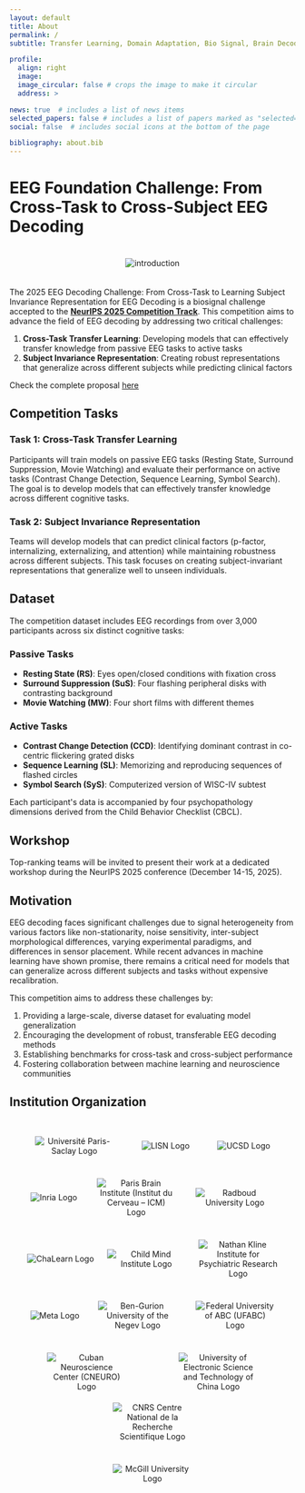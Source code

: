 ```yaml
---
layout: default
title: About
permalink: /
subtitle: Transfer Learning, Domain Adaptation, Bio Signal, Brain Decoding, Electroencephalogram, Event-Related Potential

profile:
  align: right
  image: 
  image_circular: false # crops the image to make it circular
  address: >

news: true  # includes a list of news items
selected_papers: false # includes a list of papers marked as "selected={true}"
social: false  # includes social icons at the bottom of the page

bibliography: about.bib
---
```


# EEG Foundation Challenge: From Cross-Task to Cross-Subject EEG Decoding


<div style="padding: 20px; text-align: center;">
  <img alt="introduction" src="https://eeg2025.github.io/assets/img/workflow.png" style="max-width: 100%;" />
</div>

The 2025 EEG Decoding Challenge: From Cross-Task to Learning Subject Invariance Representation for EEG Decoding is a biosignal challenge accepted to the [**NeurIPS 2025 Competition Track**](https://neurips.cc/Conferences/2025/CallForCompetitions). This competition aims to advance the field of EEG decoding by addressing two critical challenges:

1. **Cross-Task Transfer Learning**: Developing models that can effectively transfer knowledge from passive EEG tasks to active tasks
2. **Subject Invariance Representation**: Creating robust representations that generalize across different subjects while predicting clinical factors

Check the complete proposal [here](https://eeg2025.github.io/assets/files/proposal.pdf)


## Competition Tasks


### Task 1: Cross-Task Transfer Learning
Participants will train models on passive EEG tasks (Resting State, Surround Suppression, Movie Watching) and evaluate their performance on active tasks (Contrast Change Detection, Sequence Learning, Symbol Search). The goal is to develop models that can effectively transfer knowledge across different cognitive tasks.

### Task 2: Subject Invariance Representation
Teams will develop models that can predict clinical factors (p-factor, internalizing, externalizing, and attention) while maintaining robustness across different subjects. This task focuses on creating subject-invariant representations that generalize well to unseen individuals.

## Dataset

The competition dataset includes EEG recordings from over 3,000 participants across six distinct cognitive tasks:

### Passive Tasks
- **Resting State (RS)**: Eyes open/closed conditions with fixation cross
- **Surround Suppression (SuS)**: Four flashing peripheral disks with contrasting background
- **Movie Watching (MW)**: Four short films with different themes

### Active Tasks
- **Contrast Change Detection (CCD)**: Identifying dominant contrast in co-centric flickering grated disks
- **Sequence Learning (SL)**: Memorizing and reproducing sequences of flashed circles
- **Symbol Search (SyS)**: Computerized version of WISC-IV subtest

Each participant's data is accompanied by four psychopathology dimensions derived from the Child Behavior Checklist (CBCL).

## Workshop

Top-ranking teams will be invited to present their work at a dedicated workshop during the NeurIPS 2025 conference (December 14-15, 2025). 

## Motivation

EEG decoding faces significant challenges due to signal heterogeneity from various factors like non-stationarity, noise sensitivity, inter-subject morphological differences, varying experimental paradigms, and differences in sensor placement. While recent advances in machine learning have shown promise, there remains a critical need for models that can generalize across different subjects and tasks without expensive recalibration.

This competition aims to address these challenges by:
1. Providing a large-scale, diverse dataset for evaluating model generalization
2. Encouraging the development of robust, transferable EEG decoding methods
3. Establishing benchmarks for cross-task and cross-subject performance
4. Fostering collaboration between machine learning and neuroscience communities


## Institution Organization

<div style="padding: 20px; text-align: center;">
  <div style="display: flex; justify-content: space-around; align-items: center; flex-wrap: wrap; margin-bottom: 20px;">
    <img src="https://eeg2025.github.io/assets/logos/ups.png" style="max-width: 30%; margin: 10px;" alt="Université Paris-Saclay Logo" />
    <img src="https://eeg2025.github.io/assets/logos/lisn.png" style="max-width: 30%; margin: 10px;" alt="LISN Logo" />
    <img src="https://eeg2025.github.io/assets/logos/ucsd.png" style="max-width: 30%; margin: 10px;" alt="UCSD Logo" />
  </div>
  <div style="display: flex; justify-content: space-around; align-items: center; flex-wrap: wrap; margin-bottom: 20px;">
    <img src="https://eeg2025.github.io/assets/logos/inria.png" style="max-width: 30%; margin: 10px;" alt="Inria Logo" />
    <img src="https://eeg2025.github.io/assets/logos/icm.png" style="max-width: 30%; margin: 10px;" alt="Paris Brain Institute (Institut du Cerveau – ICM) Logo" />
    <img src="https://eeg2025.github.io/assets/logos/radboud.png" style="max-width: 30%; margin: 10px;" alt="Radboud University Logo" />
  </div>
  <div style="display: flex; justify-content: space-around; align-items: center; flex-wrap: wrap; margin-bottom: 20px;">
    <img src="https://eeg2025.github.io/assets/logos/chalearn.png" style="max-width: 30%; margin: 10px;" alt="ChaLearn Logo" />
    <img src="https://eeg2025.github.io/assets/logos/mind_intitute.png" style="max-width: 30%; margin: 10px;" alt="Child Mind Institute Logo" />
    <img src="https://eeg2025.github.io/assets/logos/nki.jpg" style="max-width: 30%; margin: 10px;" alt="Nathan Kline Institute for Psychiatric Research Logo" />
  </div>
  <div style="display: flex; justify-content: space-around; align-items: center; flex-wrap: wrap; margin-bottom: 20px;">
    <img src="https://eeg2025.github.io/assets/logos/meta.png" style="max-width: 30%; margin: 10px;" alt="Meta Logo" />
    <img src="https://eeg2025.github.io/assets/logos/ben_logo.png" style="max-width: 30%; margin: 10px;" alt="Ben-Gurion University of the Negev Logo" />
    <img src="https://eeg2025.github.io/assets/logos/ufabc.png" style="max-width: 30%; margin: 10px;" alt="Federal University of ABC (UFABC) Logo" />
  </div>
  <div style="display: flex; justify-content: space-around; align-items: center; flex-wrap: wrap; margin-bottom: 20px;">
    <img src="https://eeg2025.github.io/assets/logos/cneuro.png" style="max-width: 30%; margin: 10px;" alt="Cuban Neuroscience Center (CNEURO) Logo" />
    <img src="https://eeg2025.github.io/assets/logos/UESTC.png" style="max-width: 30%; margin: 10px;" alt="University of Electronic Science and Technology of China Logo" />
    <img src="https://eeg2025.github.io/assets/logos/cnrs.png" style="max-width: 30%; margin: 10px;" alt="CNRS Centre National de la Recherche Scientifique Logo" />
  </div>
  <div style="display: flex; justify-content: space-around; align-items: center; flex-wrap: wrap;">
    <img src="https://eeg2025.github.io/assets/logos/mcgill.png" style="max-width: 30%; margin: 10px;" alt="McGill University Logo" />
  </div>
</div>